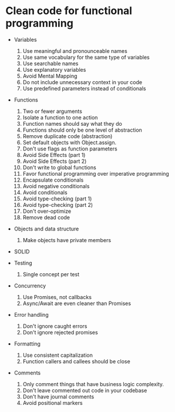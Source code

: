 # Clean code for functional programming

- Variables

  1. Use meaningful and pronounceable names
  2. Use same vocabulary for the same type of variables
  3. Use searchable names
  4. Use explanatory variables
  5. Avoid Mental Mapping
  6. Do not include unnecessary context in your code
  7. Use predefined parameters instead of conditionals

- Functions

  1. Two or fewer arguments
  2. Isolate a function to one action
  3. Function names should say what they do
  4. Functions should only be one level of abstraction
  5. Remove duplicate code (abstraction)
  6. Set default objects with Object.assign.
  7. Don't use flags as function parameters
  8. Avoid Side Effects (part 1)
  9. Avoid Side Effects (part 2)
  10. Don't write to global functions
  11. Favor functional programming over imperative programming
  12. Encapsulate conditionals
  13. Avoid negative conditionals
  14. Avoid conditionals
  15. Avoid type-checking (part 1)
  16. Avoid type-checking (part 2)
  17. Don't over-optimize
  18. Remove dead code

- Objects and data structure

  1. Make objects have private members

- SOLID

- Testing

  1. Single concept per test

- Concurrency

  1. Use Promises, not callbacks
  2. Async/Await are even cleaner than Promises

- Error handling

  1. Don't ignore caught errors
  2. Don't ignore rejected promises

- Formatting

  1. Use consistent capitalization
  2. Function callers and callees should be close

- Comments
  1. Only comment things that have business logic complexity.
  2. Don't leave commented out code in your codebase
  3. Don't have journal comments
  4. Avoid positional markers

